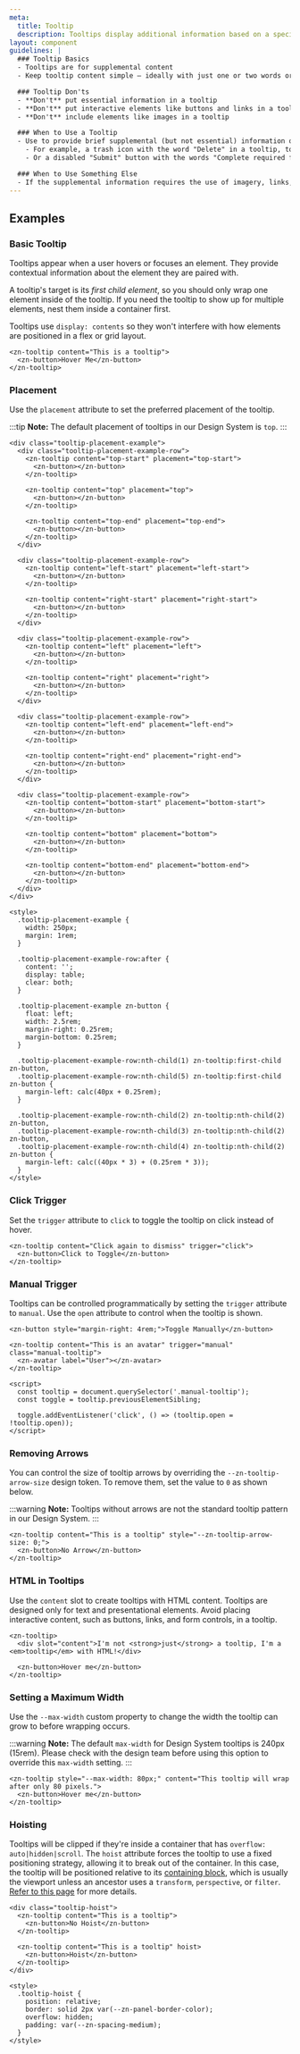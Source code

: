 ```yaml
---
meta:
  title: Tooltip
  description: Tooltips display additional information based on a specific action.
layout: component
guidelines: |
  ### Tooltip Basics
  - Tooltips are for supplemental content
  - Keep tooltip content simple — ideally with just one or two words or a short phrase

  ### Tooltip Don'ts
  - **Don't** put essential information in a tooltip
  - **Don't** put interactive elements like buttons and links in a tooltip
  - **Don't** include elements like images in a tooltip

  ### When to Use a Tooltip
  - Use to provide brief supplemental (but not essential) information on hover
    - For example, a trash icon with the word "Delete" in a tooltip, to reinforce the purpose of the icon
    - Or a disabled "Submit" button with the words "Complete required fields" in a tooltip, to remind people why the button is disabled

  ### When to Use Something Else
  - If the supplemental information requires the use of imagery, links, or other interactions, consider a [Popup](/components/popup) or [Drawer](/components/drawer)
---
```


## Examples

### Basic Tooltip

Tooltips appear when a user hovers or focuses an element. They provide contextual information about the element they are paired with.

A tooltip's target is its _first child element_, so you should only wrap one element inside of the tooltip. If you need the tooltip to show up for multiple elements, nest them inside a container first.

Tooltips use `display: contents` so they won't interfere with how elements are positioned in a flex or grid layout.

```html:preview
<zn-tooltip content="This is a tooltip">
  <zn-button>Hover Me</zn-button>
</zn-tooltip>
```

### Placement

Use the `placement` attribute to set the preferred placement of the tooltip.

:::tip
**Note:** The default placement of tooltips in our Design System is `top`.
:::

```html:preview
<div class="tooltip-placement-example">
  <div class="tooltip-placement-example-row">
    <zn-tooltip content="top-start" placement="top-start">
      <zn-button></zn-button>
    </zn-tooltip>

    <zn-tooltip content="top" placement="top">
      <zn-button></zn-button>
    </zn-tooltip>

    <zn-tooltip content="top-end" placement="top-end">
      <zn-button></zn-button>
    </zn-tooltip>
  </div>

  <div class="tooltip-placement-example-row">
    <zn-tooltip content="left-start" placement="left-start">
      <zn-button></zn-button>
    </zn-tooltip>

    <zn-tooltip content="right-start" placement="right-start">
      <zn-button></zn-button>
    </zn-tooltip>
  </div>

  <div class="tooltip-placement-example-row">
    <zn-tooltip content="left" placement="left">
      <zn-button></zn-button>
    </zn-tooltip>

    <zn-tooltip content="right" placement="right">
      <zn-button></zn-button>
    </zn-tooltip>
  </div>

  <div class="tooltip-placement-example-row">
    <zn-tooltip content="left-end" placement="left-end">
      <zn-button></zn-button>
    </zn-tooltip>

    <zn-tooltip content="right-end" placement="right-end">
      <zn-button></zn-button>
    </zn-tooltip>
  </div>

  <div class="tooltip-placement-example-row">
    <zn-tooltip content="bottom-start" placement="bottom-start">
      <zn-button></zn-button>
    </zn-tooltip>

    <zn-tooltip content="bottom" placement="bottom">
      <zn-button></zn-button>
    </zn-tooltip>

    <zn-tooltip content="bottom-end" placement="bottom-end">
      <zn-button></zn-button>
    </zn-tooltip>
  </div>
</div>

<style>
  .tooltip-placement-example {
    width: 250px;
    margin: 1rem;
  }

  .tooltip-placement-example-row:after {
    content: '';
    display: table;
    clear: both;
  }

  .tooltip-placement-example zn-button {
    float: left;
    width: 2.5rem;
    margin-right: 0.25rem;
    margin-bottom: 0.25rem;
  }

  .tooltip-placement-example-row:nth-child(1) zn-tooltip:first-child zn-button,
  .tooltip-placement-example-row:nth-child(5) zn-tooltip:first-child zn-button {
    margin-left: calc(40px + 0.25rem);
  }

  .tooltip-placement-example-row:nth-child(2) zn-tooltip:nth-child(2) zn-button,
  .tooltip-placement-example-row:nth-child(3) zn-tooltip:nth-child(2) zn-button,
  .tooltip-placement-example-row:nth-child(4) zn-tooltip:nth-child(2) zn-button {
    margin-left: calc((40px * 3) + (0.25rem * 3));
  }
</style>
```

### Click Trigger

Set the `trigger` attribute to `click` to toggle the tooltip on click instead of hover.

```html:preview
<zn-tooltip content="Click again to dismiss" trigger="click">
  <zn-button>Click to Toggle</zn-button>
</zn-tooltip>
```

### Manual Trigger

Tooltips can be controlled programmatically by setting the `trigger` attribute to `manual`. Use the `open` attribute to control when the tooltip is shown.

```html:preview
<zn-button style="margin-right: 4rem;">Toggle Manually</zn-button>

<zn-tooltip content="This is an avatar" trigger="manual" class="manual-tooltip">
  <zn-avatar label="User"></zn-avatar>
</zn-tooltip>

<script>
  const tooltip = document.querySelector('.manual-tooltip');
  const toggle = tooltip.previousElementSibling;

  toggle.addEventListener('click', () => (tooltip.open = !tooltip.open));
</script>
```

### Removing Arrows

You can control the size of tooltip arrows by overriding the `--zn-tooltip-arrow-size` design token. To remove them, set the value to `0` as shown below.

:::warning
**Note:** Tooltips without arrows are not the standard tooltip pattern in our Design System.
:::

```html:preview
<zn-tooltip content="This is a tooltip" style="--zn-tooltip-arrow-size: 0;">
  <zn-button>No Arrow</zn-button>
</zn-tooltip>
```

<!-- To override it globally, set it in a root block in your stylesheet after the Shoelace stylesheet is loaded.

```css
:root {
  --zn-tooltip-arrow-size: 0;
}
``` -->

### HTML in Tooltips

Use the `content` slot to create tooltips with HTML content. Tooltips are designed only for text and presentational elements. Avoid placing interactive content, such as buttons, links, and form controls, in a tooltip.

```html:preview
<zn-tooltip>
  <div slot="content">I'm not <strong>just</strong> a tooltip, I'm a <em>tooltip</em> with HTML!</div>

  <zn-button>Hover me</zn-button>
</zn-tooltip>
```

### Setting a Maximum Width

Use the `--max-width` custom property to change the width the tooltip can grow to before wrapping occurs.

:::warning
**Note:** The default `max-width` for Design System tooltips is 240px (15rem). Please check with the design team before using this option to override this `max-width` setting.
:::

```html:preview
<zn-tooltip style="--max-width: 80px;" content="This tooltip will wrap after only 80 pixels.">
  <zn-button>Hover me</zn-button>
</zn-tooltip>
```

### Hoisting

Tooltips will be clipped if they're inside a container that has `overflow: auto|hidden|scroll`. The `hoist` attribute forces the tooltip to use a fixed positioning strategy, allowing it to break out of the container. In this case, the tooltip will be positioned relative to its [containing block](https://developer.mozilla.org/en-US/docs/Web/CSS/Containing_block#Identifying_the_containing_block), which is usually the viewport unless an ancestor uses a `transform`, `perspective`, or `filter`. [Refer to this page](https://developer.mozilla.org/en-US/docs/Web/CSS/position#fixed) for more details.

```html:preview
<div class="tooltip-hoist">
  <zn-tooltip content="This is a tooltip">
    <zn-button>No Hoist</zn-button>
  </zn-tooltip>

  <zn-tooltip content="This is a tooltip" hoist>
    <zn-button>Hoist</zn-button>
  </zn-tooltip>
</div>

<style>
  .tooltip-hoist {
    position: relative;
    border: solid 2px var(--zn-panel-border-color);
    overflow: hidden;
    padding: var(--zn-spacing-medium);
  }
</style>
```